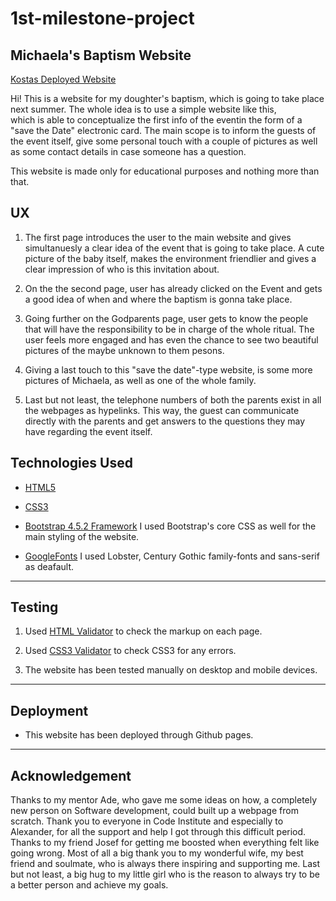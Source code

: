 # 1st-milestone-project

## Michaela's Baptism Website

[Kostas Deployed Website](https://ksarvanitakis.github.io/1st-milestone-project/)

Hi! This is a website for my doughter's baptism, which is going to take place next summer. The whole idea is to use a simple website like this,  
which is able to conceptualize the first info of the eventin the form of a "save the Date" electronic card. 
The main scope is to inform the guests of the event itself, give some personal touch with a couple of pictures as well as some contact details in case someone has a question.

This website is made only for educational purposes and nothing more than that. 



## UX

1. The first page introduces the user to the main website and gives simultanuesly a clear idea of the event that is going to take place.
A cute picture of the baby itself, makes the environment friendlier and gives a clear impression of who is this invitation about.


2. On the the second page, user has already clicked on the Event and gets a good idea of when and where the baptism is gonna take place.


3. Going further on the Godparents page, user gets to know the people that will have the responsibility to be in charge of the whole ritual. 
The user feels more engaged and has even the chance to see two beautiful pictures of the maybe unknown to them pesons.

4. Giving a last touch to this "save the date"-type website, is some more pictures of Michaela, as well as one of the whole family. 

5. Last but not least, the telephone numbers of both the parents exist in all the webpages as hypelinks.
 This way, the guest can communicate directly with the parents and get answers to the questions they may have regarding the event itself.




## Technologies Used


* [HTML5](https://developer.mozilla.org/en-US/docs/Web/Guide/HTML/HTML5)


* [CSS3](https://developer.mozilla.org/en-US/docs/Web/CSS/CSS3)

* [Bootstrap 4.5.2 Framework](https://getbootstrap.com/) 
I used Bootstrap's core CSS as well for the main styling of the website.


* [GoogleFonts](https://fonts.google.com/)
I used Lobster, Century Gothic family-fonts and sans-serif as deafault.

- - - -

## Testing

1. Used [HTML Validator](https://validator.w3.org/) to check the markup on each page. 

2. Used [CSS3 Validator](https://jigsaw.w3.org/css-validator/) to check CSS3 for any errors. 

3. The website has been tested manually on desktop and mobile devices.  


- - - -

## Deployment

* This website has been deployed through Github pages. 

- - - -

## Acknowledgement

Thanks to my mentor Ade, who gave me some ideas on how, a completely new person on Software development, could built up a webpage from scratch.
Thank you to everyone in Code Institute and especially to Alexander, for all the support and help I got through this difficult period.
Thanks to my friend Josef for getting me boosted when everything felt like going wrong.
Most of all a big thank you to my wonderful wife, my best friend and soulmate, who is always there inspiring and supporting me.
Last but not least, a big hug to my little girl who is the reason to always try to be a better person and achieve my goals.




